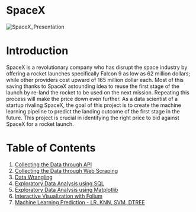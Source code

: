 # SpaceX
![SpaceX_Presentation](https://github.com/GianlucaBarbiere/SpaceX/assets/109213057/31f9c235-9cc7-470d-9467-8764a8bb4eec)

# Introduction
SpaceX is a revolutionary company who has disrupt the space industry by offering a rocket launches specifically Falcon 9 as low as 62 million dollars; while other providers cost upward of 165 million dollar each. Most of this saving thanks to SpaceX astounding idea to reuse the first stage of the launch by re-land the rocket to be used on the next mission. Repeating this process will make the price down even further. As a data scientist of a startup rivaling SpaceX, the goal of this project is to create the machine learning pipeline to predict the landing outcome of the first stage in the future. This project is crucial in identifying the right price to bid against SpaceX for a rocket launch.

# Table of Contents
1. [Collecting the Data through API](https://github.com/GianlucaBarbiere/SpaceX/blob/main/SpaceX%20Data%20Collection%20Api.ipynb)
2. [Collecting the Data through Web Scraping](https://github.com/GianlucaBarbiere/SpaceX/blob/main/SpaceX%20Webscraping.ipynb)
3. [Data Wrangling](https://github.com/GianlucaBarbiere/SpaceX/blob/main/SpaceX%20Data%20Wrangling.ipynb)
4. [Exploratory Data Analysis using SQL](https://github.com/GianlucaBarbiere/SpaceX/blob/main/SpaceX%20Exploratory%20Data%20Analisys%20SQL.ipynb)
5. [Exploratory Data Analysis using Matplotlib](https://github.com/GianlucaBarbiere/SpaceX/blob/main/SpaceX%20Exploratory%20Data%20Analisys%20Pandas_Matplotlib.ipynb)
6. [Interactive Visualization with Folium](https://github.com/GianlucaBarbiere/SpaceX/blob/main/SpaceX%20Interactive%20Visual%20Analytics%20Folium.ipynb)
7. [Machine Learning Prediction - LR, KNN, SVM, DTREE]()
